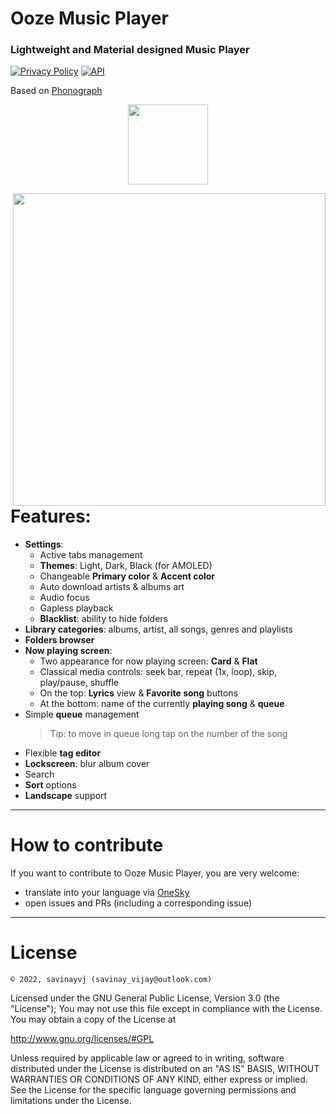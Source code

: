 # Ooze Music Player

### Lightweight and Material designed Music Player

[![Privacy Policy](https://img.shields.io/static/v1?label=Privacy%20Policy&message=read&color=blueviolet&style=flat-square)](https://github.com/MaxFour/Music-Player/blob/master/docs/PRIVACY.md)
[![API](https://img.shields.io/badge/API-21%2B-orange.svg?logo=android&style=flat-square)](https://android-arsenal.com/api?level=21)

Based on [Phonograph](https://github.com/kabouzeid/Phonograph)
<p align="center"><img width="128" height="128" src="https://user-images.githubusercontent.com/69598423/183698066-dc6e4441-9dc3-4bce-95ca-5e05276c49b7.png" /></p>



<img align="right" src="https://raw.githubusercontent.com/MaxFour/Music-Player/master/images/Music-Player.gif" height="500px"/>


# Features:

- **Settings**:
  - Active tabs management
  - **Themes**: Light, Dark, Black (for AMOLED)
  - Changeable **Primary color** & **Accent color**
  - Auto download artists & albums art
  - Audio focus
  - Gapless playback
  - **Blacklist**: ability to hide folders
- **Library categories**: albums, artist, all songs, genres and playlists
- **Folders browser**
- **Now playing screen**:
  - Two appearance for now playing screen: **Card** & **Flat**
  - Classical media controls: seek bar, repeat (1x, loop), skip, play/pause, shuffle
  - On the top: **Lyrics** view & **Favorite song** buttons
  - At the bottom: name of the currently **playing song** & **queue**
- Simple **queue** management
  > Tip: to move in queue long tap on the number of the song
- Flexible **tag editor**
- **Lockscreen**: blur album cover
- Search
- **Sort** options
- **Landscape** support

--------

# How to contribute

If you want to contribute to Ooze Music Player, you are very welcome:

- translate into your language via [OneSky](https://maxfour.oneskyapp.com/)
- open issues and PRs (including a corresponding issue)

--------

# License

```
© 2022, savinayvj (savinay_vijay@outlook.com)
```

Licensed under the GNU General Public License, Version 3.0 (the "License");
You may not use this file except in compliance with the License.
You may obtain a copy of the License at

   http://www.gnu.org/licenses/#GPL

Unless required by applicable law or agreed to in writing, software distributed under the License is distributed on an "AS IS" BASIS, WITHOUT WARRANTIES OR CONDITIONS OF ANY KIND, either express or implied.
See the License for the specific language governing permissions and limitations under the License.
